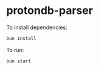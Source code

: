 # protondb-parser

To install dependencies:

```bash
bun install
```

To run:

```bash
bun start
```
